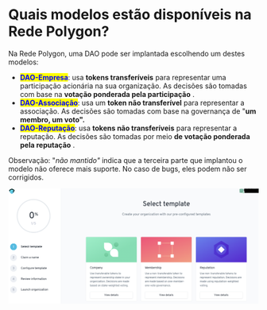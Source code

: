 # Quais modelos estão disponíveis na Rede Polygon?

Na Rede Polygon, uma DAO pode ser implantada escolhendo um destes modelos:

* <mark style="color:blue;">**DAO-Empresa**</mark>: usa **tokens transferíveis** para representar uma participação acionária na sua organização. As decisões são tomadas com base na **votação ponderada pela participação** .
* <mark style="color:blue;">**DAO-Associação**</mark>: usa um **token não transferível** para representar a associação. As decisões são tomadas com base na governança de "**um membro, um voto".**
* <mark style="color:blue;">**DAO-Reputação**</mark>: usa **tokens não transferíveis** para representar a reputação. As decisões são tomadas por meio **de votação ponderada pela reputação** .

Observação: "_não mantido"_ indica que a terceira parte que implantou o modelo não oferece mais suporte. No caso de bugs, eles podem não ser corrigidos.

![](<../../../.gitbook/assets/Schermata 2022-02-03 alle 12.11.03.png>)
